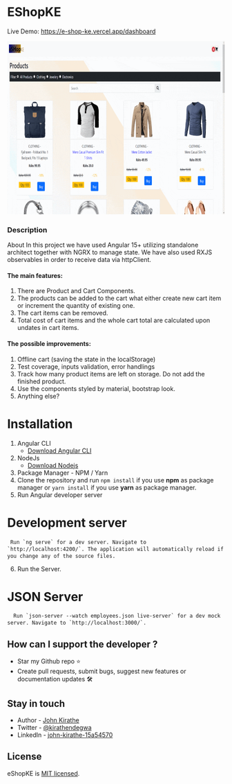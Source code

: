 # EShopKE

Live Demo: https://e-shop-ke.vercel.app/dashboard
<p align="center">
  <img src="https://github.com/Jonnykratz/readme-images/blob/main/eShopKE.gif?raw=true" alt="eShopKE Demo" width="700" height="400" />
</p>

###  Description
About
In this project we have used Angular 15+ utilizing standalone architect together with NGRX to manage state. We have also used RXJS observables in order to receive data via httpClient.

#### The main features: 
1. There are Product and Cart Components. 
2. The products can be added to the cart what either create new cart item or increment the quantity of existing one. 
3. The cart items can be removed. 
4. Total cost of cart items and the whole cart total are calculated upon undates in cart items.

#### The possible improvements: 
1. Offline cart (saving the state in the localStorage)
2. Test coverage, inputs validation, error handlings 
3. Track how many product items are left on storage. Do not add the finished product. 
4. Use the components styled by material, bootstrap look.
5. Anything else? 

# Installation

1.  Angular CLI
    - [Download Angular CLI](https://cli.angular.io/)
2.  NodeJs
    - [Download Nodejs](https://nodejs.org/en/download/)
3.  Package Manager - NPM / Yarn
4.  Clone the repository and run `npm install` if you use **npm** as package manager or `yarn install` if you use **yarn** as package manager.
5.  Run Angular developer server
  # Development server

     Run `ng serve` for a dev server. Navigate to `http://localhost:4200/`. The application will automatically reload if you change any of the source files.

6.  Run the Server.
  # JSON Server

      Run `json-server --watch employees.json live-server` for a dev mock server. Navigate to `http://localhost:3000/`.

## How can I support the developer ?

- Star my Github repo ⭐
- Create pull requests, submit bugs, suggest new features or documentation updates 🛠

## Stay in touch

* Author - [John Kirathe](https://twitter.com/kirathendegwa)
* Twitter - [@kirathendegwa](https://twitter.com/kirathendegwa)
* LinkedIn - [john-kirathe-15a54570](https://www.linkedin.com/in/john-kirathe-15a54570/)

## License

eShopKE is [MIT licensed](LICENSE).
